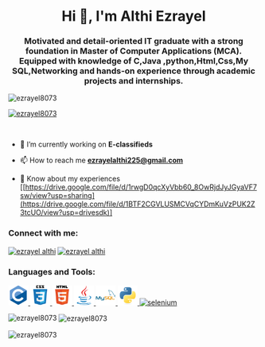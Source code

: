 
<h1 align="center">Hi 👋, I'm Althi Ezrayel</h1>
<h3 align="center">Motivated and detail-oriented IT graduate with a strong foundation in Master of  Computer Applications (MCA). Equipped with knowledge of C,Java ,python,Html,Css,My SQL,Networking and hands-on experience through academic projects and internships.</h3>

<p align="left"> <img src="https://komarev.com/ghpvc/?username=ezrayel8073&label=Profile%20views&color=0e75b6&style=flat" alt="ezrayel8073" /> </p>

<p align="left"> <a href="https://github.com/ryo-ma/github-profile-trophy"><img src="https://github-profile-trophy.vercel.app/?username=ezrayel8073" alt="ezrayel8073" /></a> </p>

<p align="left"> <a href="https://twitter.com/" target="blank"><img src="https://img.shields.io/twitter/follow/?logo=twitter&style=for-the-badge" alt="" /></a> </p>

- 🔭 I’m currently working on **E-classifieds**

- 📫 How to reach me **ezrayelalthi225@gmail.com**

- 📄 Know about my experiences [[https://drive.google.com/file/d/1rwgD0qcXyVbb60_8OwRjdJyJGyaVF7sw/view?usp=sharing](https://drive.google.com/file/d/1BTF2CGVLUSMCVqCYDmKuVzPUK2Z3tcUO/view?usp=drivesdk)]

<h3 align="left">Connect with me:</h3>
<p align="left">
<a href="https://www.linkedin.com/in/ezrayel-althi-488814253/" target="blank"><img align="center" src="https://raw.githubusercontent.com/rahuldkjain/github-profile-readme-generator/master/src/images/icons/Social/linked-in-alt.svg" alt="ezrayel althi" height="30" width="40" /></a>
<a href="https://www.hackerrank.com/profile/ezrayelalthi225" target="blank"><img align="center" src="https://raw.githubusercontent.com/rahuldkjain/github-profile-readme-generator/master/src/images/icons/Social/hackerrank.svg" alt="ezrayel althi" height="30" width="40" /></a>
</p>

<h3 align="left">Languages and Tools:</h3>
<p align="left"> <a href="https://www.cprogramming.com/" target="" rel="noreferrer"> <img src="https://raw.githubusercontent.com/devicons/devicon/master/icons/c/c-original.svg" alt="c" width="40" height="40"/> </a> <a href="https://www.w3schools.com/css/" target="_blank" rel="noreferrer"> <img src="https://raw.githubusercontent.com/devicons/devicon/master/icons/css3/css3-original-wordmark.svg" alt="css3" width="40" height="40"/> </a> <a href="https://www.w3.org/html/" target="_blank" rel="noreferrer"> <img src="https://raw.githubusercontent.com/devicons/devicon/master/icons/html5/html5-original-wordmark.svg" alt="html5" width="40" height="40"/> </a> <a href="https://www.java.com" target="_blank" rel="noreferrer"> <img src="https://raw.githubusercontent.com/devicons/devicon/master/icons/java/java-original.svg" alt="java" width="40" height="40"/> </a> <a href="https://www.mysql.com/" target="_blank" rel="noreferrer"> <img src="https://raw.githubusercontent.com/devicons/devicon/master/icons/mysql/mysql-original-wordmark.svg" alt="mysql" width="40" height="40"/> </a> <a href="https://www.python.org" target="_blank" rel="noreferrer"> <img src="https://raw.githubusercontent.com/devicons/devicon/master/icons/python/python-original.svg" alt="python" width="40" height="40"/> </a> <a href="https://www.selenium.dev" target="_blank" rel="noreferrer"> <img src="https://raw.githubusercontent.com/detain/svg-logos/780f25886640cef088af994181646db2f6b1a3f8/svg/selenium-logo.svg" alt="selenium" width="40" height="40"/> </a> </p>

<p><img align="left" src="https://github-readme-stats.vercel.app/api/top-langs?username=ezrayel8073&show_icons=true&locale=en&layout=compact" alt="ezrayel8073" /></p>

<p>&nbsp;<img align="center" src="https://github-readme-stats.vercel.app/api?username=ezrayel8073&show_icons=true&locale=en" alt="ezrayel8073" /></p>

<p><img align="center" src="https://github-readme-streak-stats.herokuapp.com/?user=ezrayel8073&" alt="ezrayel8073" /></p>

